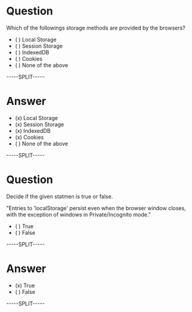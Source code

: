 # Question

Which of the followings storage methods are provided by the browsers?

* ( ) Local Storage
* ( ) Session Storage
* ( ) IndexedDB
* ( ) Cookies
* ( ) None of the above

-----SPLIT-----

# Answer

* (x) Local Storage
* (x) Session Storage
* (x) IndexedDB
* (x) Cookies
* ( ) None of the above


-----SPLIT-----


# Question

Decide if the given statmen is true or false.

"Entries to 'localStorage' persist even when the browser window closes, with the exception of windows in Private/Incognito mode."

* ( ) True
* ( ) False

-----SPLIT-----

# Answer

* (x) True
* ( ) False

-----SPLIT-----
